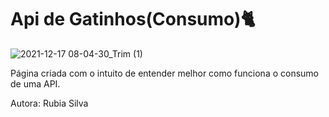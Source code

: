 # Api de Gatinhos(Consumo)🐈
![2021-12-17 08-04-30_Trim (1)](https://user-images.githubusercontent.com/91692834/146543107-921f8205-cdfc-48ea-bc56-458ea02198b0.gif)
<p>Página criada com o intuito de entender melhor como funciona o consumo de uma API.</p>

Autora: Rubia Silva 
